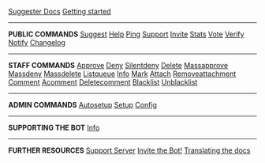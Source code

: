 [Suggester Docs](fr/)
[Getting started](fr/getting-started.md)

---

**PUBLIC COMMANDS**
[Suggest](fr/all/suggest.md)
[Help](fr/all/help.md)
[Ping](fr/all/ping.md)
[Support](fr/all/support.md)
[Invite](fr/all/invite.md)
[Stats](fr/all/stats.md)
[Vote](fr/all/vote.md)
[Verify](fr/all/verify.md)
[Notify](fr/all/notify.md)
[Changelog](fr/all/changelog.md)

---

**STAFF COMMANDS**
[Approve](fr/staff/approve.md)
[Deny](fr/staff/deny.md)
[Silentdeny](fr/staff/silentdeny.md)
[Delete](fr/staff/delete.md)
[Massapprove](fr/staff/massapprove.md)
[Massdeny](fr/staff/massdeny.md)
[Massdelete](fr/staff/massdelete.md)
[Listqueue](fr/staff/listqueue.md)
[Info](fr/staff/info.md)
[Mark](fr/staff/mark.md)
[Attach](fr/staff/attach.md)
[Removeattachment](fr/staff/removeattachment.md)
[Comment](fr/staff/comment.md)
[Acomment](fr/staff/acomment.md)
[Deletecomment](fr/staff/deletecomment.md)
[Blacklist](fr/staff/blacklist.md)
[Unblacklist](fr/staff/unblacklist.md)

---

**ADMIN COMMANDS**
[Autosetup](fr/admin/autosetup.md)
[Setup](fr/admin/setup.md)
[Config](fr/admin/config.md)

---

**SUPPORTING THE BOT**
[Info](fr/supporting/info.md)

---

**FURTHER RESOURCES**
[Support Server](https://discord.gg/G5pEdUp)
[Invite the Bot!](https://discordapp.com/oauth2/authorize?client_id=564426594144354315&scope=bot&permissions=805694544)
[Translating the docs](fr/translation.md)
